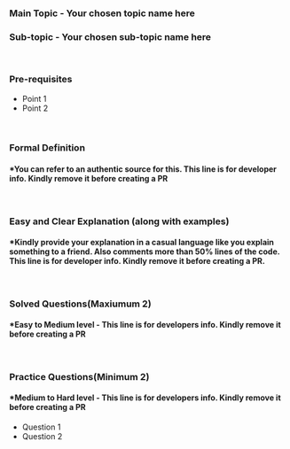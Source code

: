### Main Topic - Your chosen topic name here
 
### Sub-topic - Your chosen sub-topic name here

<br>

### Pre-requisites
- Point 1
- Point 2

<br>

### Formal Definition
#### *You can refer to an authentic source for this. This line is for developer info. Kindly remove it before creating a PR

<br>

### Easy and Clear Explanation (along with examples)
#### *Kindly provide your explanation in a casual language like you explain something to a friend. Also comments more than 50% lines of the code. This line is for developer info. Kindly remove it before creating a PR.

<br>

### Solved Questions(Maxiumum 2)
#### *Easy to Medium level - This line is for developers info. Kindly remove it before creating a PR

<br>

### Practice Questions(Minimum 2)
#### *Medium to Hard level - This line is for developers info. Kindly remove it before creating a PR
- Question 1
- Question 2
 

